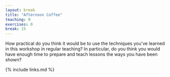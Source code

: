 ```yaml
---
layout: break
title: "Afternoon Coffee"
teaching: 0
exercises: 0
break: 15
---
```


How practical do you think it would be to use the techniques you've learned in this workshop
in regular teaching?
In particular,
do you think you would have enough time to prepare and teach lessons
the ways you have been shown?

{% include links.md %}
